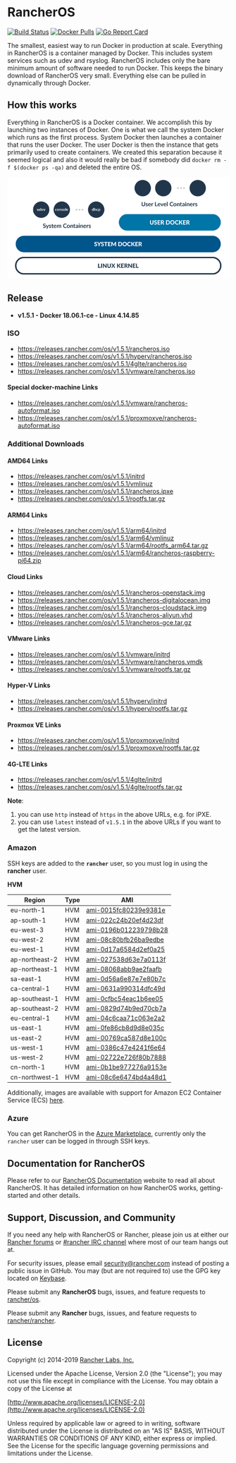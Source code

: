 # RancherOS

[![Build Status](https://drone-pr.rancher.io/api/badges/rancher/os/status.svg?branch=master)](https://drone-pr.rancher.io/rancher/os)
[![Docker Pulls](https://img.shields.io/docker/pulls/rancher/os.svg)](https://store.docker.com/community/images/rancher/os)
[![Go Report Card](https://goreportcard.com/badge/github.com/rancher/os)](https://goreportcard.com/badge/github.com/rancher/os)

The smallest, easiest way to run Docker in production at scale.  Everything in RancherOS is a container managed by Docker.  This includes system services such as udev and rsyslog.  RancherOS includes only the bare minimum amount of software needed to run Docker.  This keeps the binary download of RancherOS very small.  Everything else can be pulled in dynamically through Docker.

## How this works

Everything in RancherOS is a Docker container.  We accomplish this by launching two instances of
Docker.  One is what we call the system Docker which runs as the first process.  System Docker then launches
a container that runs the user Docker.  The user Docker is then the instance that gets primarily
used to create containers.  We created this separation because it seemed logical and also
it would really be bad if somebody did `docker rm -f $(docker ps -qa)` and deleted the entire OS.

![How it works](./rancheros.png "How it works")

## Release

- **v1.5.1 - Docker 18.06.1-ce - Linux 4.14.85**

### ISO

- https://releases.rancher.com/os/v1.5.1/rancheros.iso
- https://releases.rancher.com/os/v1.5.1/hyperv/rancheros.iso
- https://releases.rancher.com/os/v1.5.1/4glte/rancheros.iso
- https://releases.rancher.com/os/v1.5.1/vmware/rancheros.iso

#### Special docker-machine Links

- https://releases.rancher.com/os/v1.5.1/vmware/rancheros-autoformat.iso
- https://releases.rancher.com/os/v1.5.1/proxmoxve/rancheros-autoformat.iso

### Additional Downloads

#### AMD64 Links

* https://releases.rancher.com/os/v1.5.1/initrd
* https://releases.rancher.com/os/v1.5.1/vmlinuz
* https://releases.rancher.com/os/v1.5.1/rancheros.ipxe
* https://releases.rancher.com/os/v1.5.1/rootfs.tar.gz

#### ARM64 Links

* https://releases.rancher.com/os/v1.5.1/arm64/initrd
* https://releases.rancher.com/os/v1.5.1/arm64/vmlinuz
* https://releases.rancher.com/os/v1.5.1/arm64/rootfs_arm64.tar.gz
* https://releases.rancher.com/os/v1.5.1/arm64/rancheros-raspberry-pi64.zip

#### Cloud Links

* https://releases.rancher.com/os/v1.5.1/rancheros-openstack.img
* https://releases.rancher.com/os/v1.5.1/rancheros-digitalocean.img
* https://releases.rancher.com/os/v1.5.1/rancheros-cloudstack.img
* https://releases.rancher.com/os/v1.5.1/rancheros-aliyun.vhd
* https://releases.rancher.com/os/v1.5.1/rancheros-gce.tar.gz

#### VMware Links

* https://releases.rancher.com/os/v1.5.1/vmware/initrd
* https://releases.rancher.com/os/v1.5.1/vmware/rancheros.vmdk
* https://releases.rancher.com/os/v1.5.1/vmware/rootfs.tar.gz

#### Hyper-V Links

* https://releases.rancher.com/os/v1.5.1/hyperv/initrd
* https://releases.rancher.com/os/v1.5.1/hyperv/rootfs.tar.gz

#### Proxmox VE Links

* https://releases.rancher.com/os/v1.5.1/proxmoxve/initrd
* https://releases.rancher.com/os/v1.5.1/proxmoxve/rootfs.tar.gz

#### 4G-LTE Links

* https://releases.rancher.com/os/v1.5.1/4glte/initrd
* https://releases.rancher.com/os/v1.5.1/4glte/rootfs.tar.gz

**Note**:
1. you can use `http` instead of `https` in the above URLs, e.g. for iPXE.
2. you can use `latest` instead of `v1.5.1` in the above URLs if you want to get the latest version.

### Amazon

SSH keys are added to the **`rancher`** user, so you must log in using the **rancher** user.

**HVM**

Region | Type | AMI
-------|------|------
eu-north-1 | HVM | [ami-0015fc80239e9381e](https://eu-north-1.console.aws.amazon.com/ec2/home?region=eu-north-1#launchInstanceWizard:ami=ami-0015fc80239e9381e)
ap-south-1 | HVM | [ami-022c24b20ef4d23df](https://ap-south-1.console.aws.amazon.com/ec2/home?region=ap-south-1#launchInstanceWizard:ami=ami-022c24b20ef4d23df)
eu-west-3 | HVM | [ami-0196b012239798b28](https://eu-west-3.console.aws.amazon.com/ec2/home?region=eu-west-3#launchInstanceWizard:ami=ami-0196b012239798b28)
eu-west-2 | HVM | [ami-08c80bfb26ba9edbe](https://eu-west-2.console.aws.amazon.com/ec2/home?region=eu-west-2#launchInstanceWizard:ami=ami-08c80bfb26ba9edbe)
eu-west-1 | HVM | [ami-0d17a6584d2ef0a25](https://eu-west-1.console.aws.amazon.com/ec2/home?region=eu-west-1#launchInstanceWizard:ami=ami-0d17a6584d2ef0a25)
ap-northeast-2 | HVM | [ami-027538d63e7a0113f](https://ap-northeast-2.console.aws.amazon.com/ec2/home?region=ap-northeast-2#launchInstanceWizard:ami=ami-027538d63e7a0113f)
ap-northeast-1 | HVM | [ami-08068abb9ae2faafb](https://ap-northeast-1.console.aws.amazon.com/ec2/home?region=ap-northeast-1#launchInstanceWizard:ami=ami-08068abb9ae2faafb)
sa-east-1 | HVM | [ami-0d56a6e87e7e80b7c](https://sa-east-1.console.aws.amazon.com/ec2/home?region=sa-east-1#launchInstanceWizard:ami=ami-0d56a6e87e7e80b7c)
ca-central-1 | HVM | [ami-0631a990314dfc49d](https://ca-central-1.console.aws.amazon.com/ec2/home?region=ca-central-1#launchInstanceWizard:ami=ami-0631a990314dfc49d)
ap-southeast-1 | HVM | [ami-0cfbc54eac1b6ee05](https://ap-southeast-1.console.aws.amazon.com/ec2/home?region=ap-southeast-1#launchInstanceWizard:ami=ami-0cfbc54eac1b6ee05)
ap-southeast-2 | HVM | [ami-0829d74b9ed70cb7a](https://ap-southeast-2.console.aws.amazon.com/ec2/home?region=ap-southeast-2#launchInstanceWizard:ami=ami-0829d74b9ed70cb7a)
eu-central-1 | HVM | [ami-04c6caa71c063e2a2](https://eu-central-1.console.aws.amazon.com/ec2/home?region=eu-central-1#launchInstanceWizard:ami=ami-04c6caa71c063e2a2)
us-east-1 | HVM | [ami-0fe86cb8d9d8e035c](https://us-east-1.console.aws.amazon.com/ec2/home?region=us-east-1#launchInstanceWizard:ami=ami-0fe86cb8d9d8e035c)
us-east-2 | HVM | [ami-00769ca587d8e100c](https://us-east-2.console.aws.amazon.com/ec2/home?region=us-east-2#launchInstanceWizard:ami=ami-00769ca587d8e100c)
us-west-1 | HVM | [ami-0386c47e4241f6e64](https://us-west-1.console.aws.amazon.com/ec2/home?region=us-west-1#launchInstanceWizard:ami=ami-0386c47e4241f6e64)
us-west-2 | HVM | [ami-02722e726f80b7888](https://us-west-2.console.aws.amazon.com/ec2/home?region=us-west-2#launchInstanceWizard:ami=ami-02722e726f80b7888)
cn-north-1 | HVM | [ami-0b1be977276a9153e](https://cn-north-1.console.amazonaws.cn/ec2/home?region=cn-north-1#launchInstanceWizard:ami=ami-0b1be977276a9153e)
cn-northwest-1 | HVM | [ami-08c6e6474bd4a48d1](https://cn-northwest-1.console.amazonaws.cn/ec2/home?region=cn-northwest-1#launchInstanceWizard:ami=ami-08c6e6474bd4a48d1)

Additionally, images are available with support for Amazon EC2 Container Service (ECS) [here](https://rancher.com/docs/os/v1.x/en/installation/amazon-ecs/#amazon-ecs-enabled-amis).

### Azure

You can get RancherOS in the [Azure Marketplace](https://azuremarketplace.microsoft.com/en-us/marketplace/apps/rancher.rancheros), currently only the `rancher` user can be logged in through SSH keys.

## Documentation for RancherOS

Please refer to our [RancherOS Documentation](https://rancher.com/docs/os/v1.x/en/) website to read all about RancherOS. It has detailed information on how RancherOS works, getting-started and other details.

## Support, Discussion, and Community
If you need any help with RancherOS or Rancher, please join us at either our [Rancher forums](http://forums.rancher.com) or [#rancher IRC channel](http://webchat.freenode.net/?channels=rancher) where most of our team hangs out at.

For security issues, please email security@rancher.com instead of posting a public issue in GitHub.  You may (but are not required to) use the GPG key located on [Keybase](https://keybase.io/rancher).


Please submit any **RancherOS** bugs, issues, and feature requests to [rancher/os](//github.com/rancher/os/issues).

Please submit any **Rancher** bugs, issues, and feature requests to [rancher/rancher](//github.com/rancher/rancher/issues).

## License

Copyright (c) 2014-2019 [Rancher Labs, Inc.](http://rancher.com)

Licensed under the Apache License, Version 2.0 (the "License");
you may not use this file except in compliance with the License.
You may obtain a copy of the License at

[http://www.apache.org/licenses/LICENSE-2.0](http://www.apache.org/licenses/LICENSE-2.0)

Unless required by applicable law or agreed to in writing, software
distributed under the License is distributed on an "AS IS" BASIS,
WITHOUT WARRANTIES OR CONDITIONS OF ANY KIND, either express or implied.
See the License for the specific language governing permissions and
limitations under the License.
